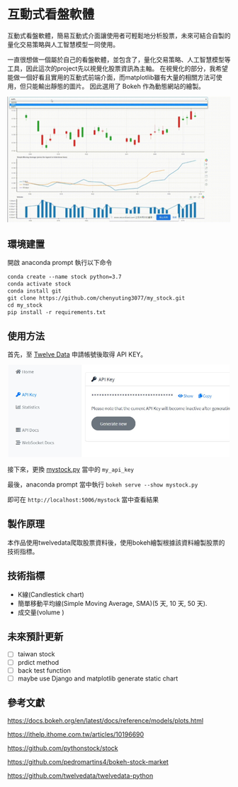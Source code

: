 # 互動式看盤軟體

  互動式看盤軟體，簡易互動式介面讓使用者可輕鬆地分析股票，未來可結合自製的量化交易策略與人工智慧模型一同使用。
  
  一直很想做一個屬於自己的看盤軟體，並包含了，量化交易策略、人工智慧模型等工具，因此這次的project先以視覺化股票資訊為主軸。
  在視覺化的部分，我希望能做一個好看且實用的互動式前端介面，而matplotlib雖有大量的相關方法可使用，但只能輸出靜態的圖片。
  因此選用了 Bokeh 作為動態網站的繪製。
  
  <p align="center">
    <img width=800 src="img/demo.gif" alt="demo">
  </p>

## 環境建置
  
  開啟 anaconda prompt 執行以下命令
    
    conda create --name stock python=3.7
    conda activate stock
    conda install git
    git clone https://github.com/chenyuting3077/my_stock.git
    cd my_stock
    pip install -r requirements.txt
    
    
## 使用方法
  
  首先，至 [Twelve Data](https://twelvedata.com) 申請帳號後取得 API KEY。
  
  <p align="center">
    <img width=500 src="img/api_request.jpg" alt="demo">
  </p>
  
  接下來，更換 [mystock.py](mystock.py) 當中的 `my_api_key`
  
  最後，anaconda prompt 當中執行 `bokeh serve --show mystock.py`
  
  即可在 `http://localhost:5006/mystock` 當中查看結果
  
## 製作原理

  本作品使用twelvedata爬取股票資料後，使用bokeh繪製根據該資料繪製股票的技術指標。
  

## 技術指標

* K線(Candlestick chart)
* 簡單移動平均線(Simple Moving Average, SMA)(5 天, 10 天, 50 天).
* 成交量(volume )

## 未來預計更新

- [ ] taiwan stock
- [ ] prdict method
- [ ] back test function
- [ ] maybe use Django and matplotlib generate static chart

## 參考文獻

  https://docs.bokeh.org/en/latest/docs/reference/models/plots.html

  https://ithelp.ithome.com.tw/articles/10196690

  https://github.com/pythonstock/stock
  
  https://github.com/pedromartins4/bokeh-stock-market

  https://github.com/twelvedata/twelvedata-python
  

